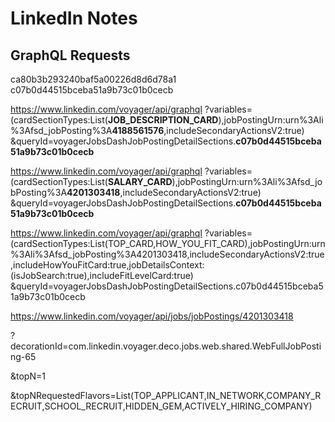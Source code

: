 # LinkedIn Notes


## GraphQL Requests

ca80b3b293240baf5a00226d8d6d78a1
c07b0d44515bceba51a9b73c01b0cecb


https://www.linkedin.com/voyager/api/graphql
?variables=(cardSectionTypes:List(**JOB_DESCRIPTION_CARD**),jobPostingUrn:urn%3Ali%3Afsd_jobPosting%3A**4188561576**,includeSecondaryActionsV2:true)
&queryId=voyagerJobsDashJobPostingDetailSections.**c07b0d44515bceba51a9b73c01b0cecb**


https://www.linkedin.com/voyager/api/graphql
?variables=(cardSectionTypes:List(**SALARY_CARD**),jobPostingUrn:urn%3Ali%3Afsd_jobPosting%3A**4201303418**,includeSecondaryActionsV2:true)
&queryId=voyagerJobsDashJobPostingDetailSections.**c07b0d44515bceba51a9b73c01b0cecb**

https://www.linkedin.com/voyager/api/graphql
?variables=(cardSectionTypes:List(TOP_CARD,HOW_YOU_FIT_CARD),jobPostingUrn:urn%3Ali%3Afsd_jobPosting%3A4201303418,includeSecondaryActionsV2:true,includeHowYouFitCard:true,jobDetailsContext:(isJobSearch:true),includeFitLevelCard:true)
&queryId=voyagerJobsDashJobPostingDetailSections.c07b0d44515bceba51a9b73c01b0cecb


https://www.linkedin.com/voyager/api/jobs/jobPostings/4201303418

?decorationId=com.linkedin.voyager.deco.jobs.web.shared.WebFullJobPosting-65

&topN=1

&topNRequestedFlavors=List(TOP_APPLICANT,IN_NETWORK,COMPANY_RECRUIT,SCHOOL_RECRUIT,HIDDEN_GEM,ACTIVELY_HIRING_COMPANY)